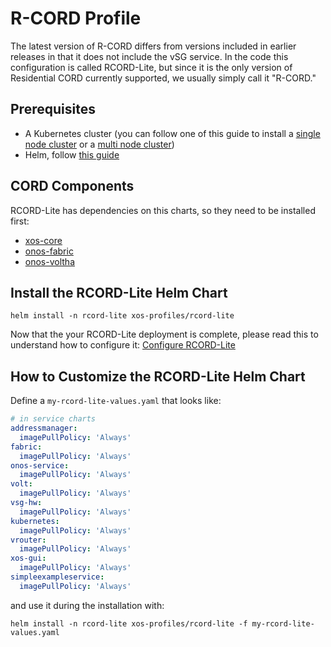 # R-CORD Profile

The latest version of R-CORD differs from versions included in earlier
releases in that it does not include the vSG service. In the code this
configuration is called RCORD-Lite, but since it is the only version
of Residential CORD currently supported, we usually simply call it
"R-CORD."

## Prerequisites

- A Kubernetes cluster (you can follow one of this guide to install a [single
  node cluster](../../prereqs/k8s-single-node.md) or a [multi node
  cluster](../../prereqs/k8s-multi-node.md))
- Helm, follow [this guide](../../prereqs/helm.md)

## CORD Components

RCORD-Lite has dependencies on this charts, so they need to be installed first:

- [xos-core](../../charts/xos-core.md)
- [onos-fabric](../../charts/onos.md#onos-fabric)
- [onos-voltha](../../charts/onos.md#onos-voltha)

## Install the RCORD-Lite Helm Chart

```shell
helm install -n rcord-lite xos-profiles/rcord-lite
```

Now that the your RCORD-Lite deployment is complete, please read this 
to understand how to configure it: [Configure RCORD-Lite](configuration.md)

## How to Customize the RCORD-Lite Helm Chart

Define a `my-rcord-lite-values.yaml` that looks like:

```yaml
# in service charts
addressmanager:
  imagePullPolicy: 'Always'
fabric:
  imagePullPolicy: 'Always'
onos-service:
  imagePullPolicy: 'Always'
volt:
  imagePullPolicy: 'Always'
vsg-hw:
  imagePullPolicy: 'Always'
kubernetes:
  imagePullPolicy: 'Always'
vrouter:
  imagePullPolicy: 'Always'
xos-gui:
  imagePullPolicy: 'Always'
simpleexampleservice:
  imagePullPolicy: 'Always'
```

and use it during the installation with:

```shell
helm install -n rcord-lite xos-profiles/rcord-lite -f my-rcord-lite-values.yaml
```

